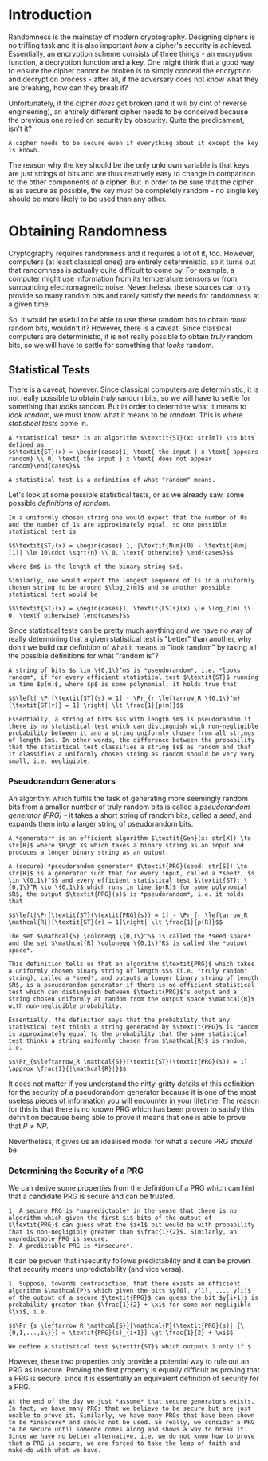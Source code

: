 # Introduction
Randomness is the mainstay of modern cryptography. Designing ciphers is no trifling task and it is also important *how* a cipher's security is achieved. Essentially, an encryption scheme consists of three things - an encryption function, a decryption function and a key. One might think that a good way to ensure the cipher cannot be broken is to simply conceal the encryption and decryption process - after all, if the adversary does not know what they are breaking, how can they break it? 

Unfortunately, if the cipher *does* get broken (and it will by dint of reverse engineering), an entirely different cipher needs to be conceived because the previous one relied on security by obscurity. Quite the predicament, isn't it? 

```admonish warning title="Kerckhoff's Principle"
A cipher needs to be secure even if everything about it except the key is known. 
```

The reason why the key should be the only unknown variable is that keys are just strings of bits and are thus relatively easy to change in comparison to the other components of a cipher. But in order to be sure that the cipher is as secure as possible, the key must be completely random - no single key should be more likely to be used than any other.

# Obtaining Randomness
Cryptography requires randomness and it requires a lot of it, too. However, computers (at least classical ones) are entirely deterministic, so it turns out that randomness is actually quite difficult to come by. For example, a computer might use information from its temperature sensors or from surrounding electromagnetic noise. Nevertheless, these sources can only provide so many random bits and rarely satisfy the needs for randomness at a given time. 

So, it would be useful to be able to use these random bits to obtain *more* random bits, wouldn't it? However, there is a caveat. Since classical computers are deterministic, it is not really possible to obtain *truly* random bits, so we will have to settle for something that *looks* random.

## Statistical Tests
There is a caveat, however. Since classical computers are deterministic, it is not really possible to obtain *truly* random bits, so we will have to settle for something that *looks* random. But in order to determine what it means to *look random*, we must know what it means to *be random*. This is where *statistical tests* come in.

~~~admonish danger title="Definition: Statistical Test"
A *statistical test* is an algorithm $\textit{ST}(x: str[m]) \to bit$ defined as
$$\textit{ST}(x) = \begin{cases}1, \text{ the input } x \text{ appears random} \\ 0, \text{ the input } x \text{ does not appear random}\end{cases}$$
~~~

```admonish tip title="Definition Breakdown"
A statistical test is a definition of what "random" means.
```

Let's look at some possible statistical tests, or as we already saw, some possible *definitions of random*.

```admonish example
In a uniformly chosen string one would expect that the number of 0s and the number of 1s are approximately equal, so one possible statistical test is

$$\textit{ST}(x) = \begin{cases} 1, |\textit{Num}(0) - \textit{Num}(1)| \le 10\cdot \sqrt{n} \\ 0, \text{ otherwise} \end{cases}$$

where $m$ is the length of the binary string $x$.

Similarly, one would expect the longest sequence of 1s in a uniformly chosen string to be around $\log_2(m)$ and so another possible statistical test would be

$$\textit{ST}(x) = \begin{cases}1, \textit{LS1s}(x) \le \log_2(m) \\ 0, \text{ otherwise} \end{cases}$$
```

Since statistical tests can be pretty much anything and we have no way of really determining that a given statistical test is "better" than another, why don't we build our definition of what it means to "look random" by taking all the possible definitions for what "random is"?

```admonish danger title="Definition: Pseudorandomness"
A string of bits $s \in \{0,1\}^m$ is *pseudorandom*, i.e. *looks random*, if for every efficient statistical test $\textit{ST}$ running in time $p(m)$, where $p$ is some polynomial, it holds true that

$$\left| \Pr[\textit{ST}(s) = 1] - \Pr_{r \leftarrow_R \{0,1\}^m}[\textit{ST(r)} = 1] \right| \lt \frac{1}{p(m)}$$
```

```admonish tip title="Definition Breakdown"
Essentially, a string of bits $s$ with length $m$ is pseudorandom if there is no statistical test which can distinguish with non-negligible probability between it and a string uniformly chosen from all strings of length $m$. In other words, the difference between the probability that the statistical test classifies a string $s$ as random and that it classifies a uniformly chosen string as random should be very very small, i.e. negligible.
```

### Pseudorandom Generators
An algorithm which fulfils the task of generating more seemingly random bits from a smaller number of truly random bits is called a *pseudorandom generator (PRG)* - it takes a short string of random bits, called a *seed*, and expands them into a larger string of pseudorandom bits. 

```admonish danger title="Definition: Generator"
A *generator* is an efficient algorithm $\textit{Gen}(x: str[X]) \to str[R]$ where $R\gt X$ which takes a binary string as an input and produces a longer binary string as an output.
```

```admonish danger title="Definition: (Secure) Pseudorandom Generator (PRG)"
A (secure) *pseudorandom generator* $\textit{PRG}(seed: str[S]) \to str[R]$ is a generator such that for every input, called a *seed*, $s \in \{0,1\}^S$ and every efficient statistical test $\textit{ST}: \{0,1\}^R \to \{0,1\}$ which runs in time $p(R)$ for some polynomial $R$, the output $\textit{PRG}(s)$ is *pseudorandom*, i.e. it holds that

$$\left|\Pr[\textit{ST}(\textit{PRG}(s)) = 1] - \Pr_{r \leftarrow_R \mathcal{R}}[\textit{ST}(r) = 1]\right| \lt \frac{1}{p(R)}$$

The set $\mathcal{S} \coloneqq \{0,1\}^S$ is called the *seed space* and the set $\mathcal{R} \coloneqq \{0,1\}^R$ is called the *output space*.
```

```admonish tip title="Definition Breakdown"
This definition tells us that an algorithm $\textit{PRG}$ which takes a uniformly chosen binary string of length $S$ (i.e. "truly random" string), called a *seed*, and outputs a longer binary string of length $R$, is a pseudorandom generator if there is no efficient statistical test which can distinguish between $\textit{PRG}$'s output and a string chosen uniformly at random from the output space $\mathcal{R}$ with non-negligible probability.

Essentially, the definition says that the probability that any statistical test thinks a string generated by $\textit{PRG}$ is random is approximately equal to the probability that the same statistical test thinks a string uniformly chosen from $\mathcal{R}$ is random, i.e.

$$\Pr_{s\leftarrow_R \mathcal{S}}[\textit{ST}(\textit{PRG}(s)) = 1] \approx \frac{1}{|\mathcal{R}|}$$
```

It does not matter if you understand the nitty-gritty details of this definition for the security of a pseudorandom generator because it is one of the most useless pieces of information you will encounter in your lifetime. The reason for this is that there is no known PRG which has been proven to satisfy this definition because being able to prove it means that one is able to prove that $P \ne NP$.

Nevertheless, it gives us an idealised model for what a secure PRG *should* be.

### Determining the Security of a PRG
We can derive some properties from the definition of a PRG which can hint that a candidate PRG is secure and can be trusted.

```admonish info title="PRG Properties"
1. A secure PRG is *unpredictable* in the sense that there is no algorithm which given the first $i$ bits of the output of $\textit{PRG}$ can guess what the $i+1$ bit would be with probability that is non-negligibly greater than $\frac{1}{2}$. Similarly, an unpredictable PRG is secure.
2. A predictable PRG is *insecure*.
```

It can be proven that insecurity follows predictability and it can be proven that security means unpredictability (and vice versa).

```admonish check collapsible=true title="Proof: Unpredictability<p>&lrarr;</p>Security and Predictability<p>&rarr;</p>Insecurity"
1. Suppose, towards contradiction, that there exists an efficient algorithm $\mathcal{P}$ which given the bits $y[0], y[1], ..., y[i]$ of the output of a secure $\textit{PRG}$ can guess the bit $y[i+1]$ is probability greater than $\frac{1}{2} + \xi$ for some non-negligible $\xi$, i.e.
	
$$\Pr_{s \leftarrow_R \mathcal{S}}[\mathcal{P}(\textit{PRG}(s)|_{\{0,1,...,i\}}) = \textit{PRG}(s)_{i+1}] \gt \frac{1}{2} + \xi$$
	
We define a statistical test $\textit{ST}$ which outputs 1 only if $
```

However, these two properties only provide a potential way to rule out an PRG as insecure. Proving the first property is equally difficult as proving that a PRG is secure, since it is essentially an equivalent definition of security for a PRG.  

```admonish note
At the end of the day we just *assume* that secure generators exists. In fact, we have many PRGs that we believe to be secure but are just unable to prove it. Similarly, we have many PRGs that have been shown to be *insecure* and should not be used. So really, we consider a PRG to be secure until someone comes along and shows a way to break it. Since we have no better alternative, i.e. we do not know how to prove that a PRG is secure, we are forced to take the leap of faith and make-do with what we have. 
```


